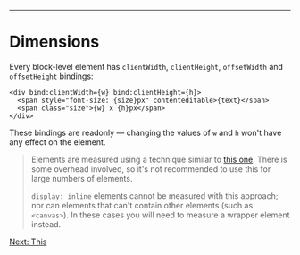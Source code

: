 ------
# **Dimensions**
Every block-level element has `clientWidth`, `clientHeight`, `offsetWidth` and `offsetHeight` bindings:
```svelte title="src/routes/part2/advanced-bindings/dimensions/+page.svelte" /bind:clientWidth={w} bind:clientHeight={h}/
<div bind:clientWidth={w} bind:clientHeight={h}>
  <span style="font-size: {size}px" contenteditable>{text}</span>
  <span class="size">{w} x {h}px</span>
</div>
```
These bindings are readonly — changing the values of `w` and `h` won't have any effect on the element.

> Elements are measured using a technique similar to [this one](http://www.backalleycoder.com/2013/03/18/cross-browser-event-based-element-resize-detection/). There is some overhead involved, so it's not recommended to use this for large numbers of elements.
>
> `display: inline` elements cannot be measured with this approach; nor can elements that can't contain other elements (such as `<canvas>`). In these cases you will need to measure a wrapper element instead.

[Next: This](/part2/advanced-bindings/this)
